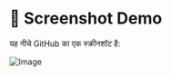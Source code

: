 # 📸 Screenshot Demo

यह नीचे GitHub का एक स्क्रीनशॉट है:

![Image](https://github.com/user-attachments/assets/9deac93a-72e6-4ba7-96bb-9d459e12b0d2)
